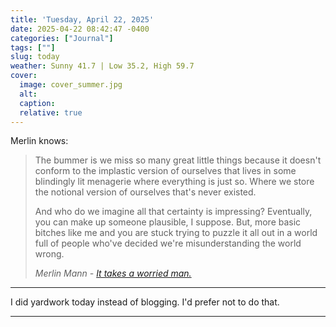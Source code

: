 ```yaml
---
title: 'Tuesday, April 22, 2025'
date: 2025-04-22 08:42:47 -0400
categories: ["Journal"]
tags: [""]
slug: today
weather: Sunny 41.7 | Low 35.2, High 59.7
cover: 
  image: cover_summer.jpg
  alt: 
  caption: 
  relative: true
---
```


Merlin knows:

> The bummer is we miss so many great little things because it doesn't conform to the implastic version of ourselves that lives in some blindingly lit menagerie where everything is just so. Where we store the notional version of ourselves that's never existed.
> 
> And who do we imagine all that certainty is impressing? Eventually, you can make up someone plausible, I suppose. But, more basic bitches like me and you are stuck trying to puzzle it all out in a world full of people who've decided we're misunderstanding the world wrong.
>
> <cite>Merlin Mann - [It takes a worried man.](https://merlin.ghost.io/grace/)</cite>

----

I did yardwork today instead of blogging. I'd prefer not to do that.

----

